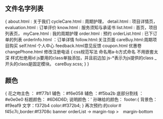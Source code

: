 ## 文件名字列表

{
about.html : 关于我们
cycleCare.html : 周期护理，
detail.html : 项目详情页，
evaluation.html : 订单评价
know.html : 服务须知与承诺书
list.html : 首页，项目列表页，
myCare.html : 我的周期护理
order.html : 预约
orderList.html : 已下订单的列表
orderInfo.html ：订单详情
follow.html:关注页面
careBuy.html:周期项目购买
self.html 个人中心
    feedback.html意见反馈
    coupon.html 优惠卷
    changePhone.html 修改注册电话
    { 
        css规范写法
            命名用a-b方式命名
            不用嵌套太深
            样式杜绝用id
            js要用的class单独添加，并且前边加 js-*表示为js提供的class
            _开头的class是固定模块。
        careBuy.scss;
    }
}
## 颜色
{
    花之吻主色 ： #ff77b1
    辅色 ：#f6e058
    辅色 ：#f5ba2b
    底部分割线 ： #e0e0e0
    标题颜色： #6D6D6D;
    说明颜色：'
        孙琳给的颜色：
        footer:{
           背景色：#f9eaf9
           文字：f372b4
           color:#f372b4;
}
再次预约:的color＃f45c7c,border:#f3708c
banner
orderList -> margin-top >　margin-bottom

